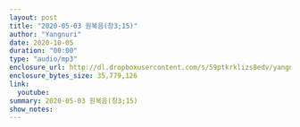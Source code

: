 ```yaml
---
layout: post
title: "2020-05-03 원복음(창3;15)"
author: "Yangnuri"
date: 2020-10-05
duration: "00:00"
type: "audio/mp3"
enclosure_url: http://dl.dropboxusercontent.com/s/59ptkrklizs8edv/yangnurichurch200503.mp3
enclosure_bytes_size: 35,779,126
link:
  youtube: 
summary: 2020-05-03 원복음(창3;15)
show_notes:
---
```

